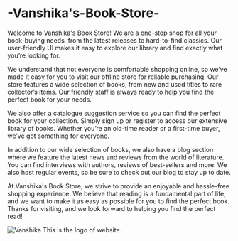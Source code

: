 # -Vanshika's-Book-Store-
Welcome to Vanshika's Book Store! We are a one-stop shop for all your book-buying needs, from the latest releases to hard-to-find classics. Our user-friendly UI makes it easy to explore our library and find exactly what you’re looking for.

We understand that not everyone is comfortable shopping online, so we’ve made it easy for you to visit our offline store for reliable purchasing. Our store features a wide selection of books, from new and used titles to rare collector’s items. Our friendly staff is always ready to help you find the perfect book for your needs.

We also offer a catalogue suggestion service so you can find the perfect book for your collection. Simply sign up or register to access our extensive library of books. Whether you’re an old-time reader or a first-time buyer, we’ve got something for everyone.

In addition to our wide selection of books, we also have a blog section where we feature the latest news and reviews from the world of literature. You can find interviews with authors, reviews of best-sellers and more. We also host regular events, so be sure to check out our blog to stay up to date.

At Vanshika's Book Store, we strive to provide an enjoyable and hassle-free shopping experience. We believe that reading is a fundamental part of life, and we want to make it as easy as possible for you to find the perfect book. Thanks for visiting, and we look forward to helping you find the perfect read!

![Vanshika](https://user-images.githubusercontent.com/90781222/211221956-b2fecc4d-c59a-4de7-ba17-bf0632a2b2d8.png)
This is the logo of website. 
